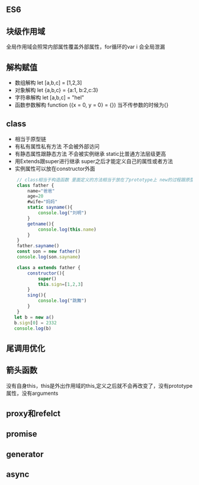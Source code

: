 ## ES6

## 块级作用域

全局作用域会照常内部属性覆盖外部属性，for循环的var i 会全局泄漏

## 解构赋值

- 数组解构 let [a,b,c] = [1,2,3]
- 对象解构 let {a,b,c} = {a:1, b:2,c:3}
- 字符串解构 let [a,b,c] = "hel"
- 函数参数解构 function ({x = 0, y = 0} = {}) 当不传参数的时候为{}

## class

- 相当于原型链
- 有私有属性私有方法 不会被外部访问
- 有静态属性跟静态方法 不会被实例继承  static比普通方法层级更高 
- 用Extends跟super进行继承 super之后才能定义自己的属性或者方法
- 实例属性可以放在constructor外面

```js
    // class相当于构造函数 里面定义的方法相当于放在了prototype上 new的过程跟原型链继承一样
    class father {
        name="爸爸"
        age=20
        #wife="妈妈"
        static sayname(){
            console.log("刘明")
        }
        getname(){
            console.log(this.name)
        }
    }
    father.sayname()
    const son = new father()
    console.log(son.sayname)

    class a extends father {
        constructor(){
            super()
            this.sign=[1,2,3]
        }
        sing(){
            console.log("跳舞")
        }
    }
   let b = new a()
   b.sign[0] = 2332
   console.log(b)
```

## 尾调用优化

## 箭头函数

没有自身this，this是外出作用域的this,定义之后就不会再改变了，没有prototype属性，没有arguments

## proxy和refelct

## promise

## generator

## async

